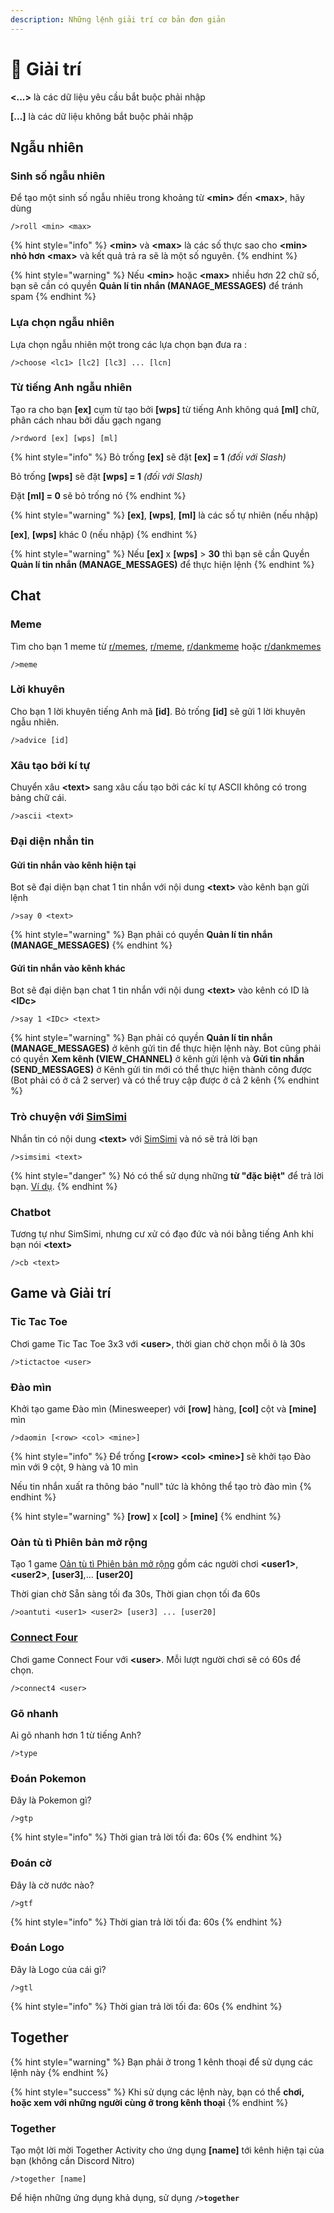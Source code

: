 ```yaml
---
description: Những lệnh giải trí cơ bản đơn giản
---
```


# 🎲 Giải trí

**<...>** là các dữ liệu yêu cầu bắt buộc phải nhập

**\[...]** là các dữ liệu không bắt buộc phải nhập

## Ngẫu nhiên

### Sinh số ngẫu nhiên

Để tạo một sinh số ngẫu nhiêu trong khoảng từ **\<min>** đến **\<max>**, hãy dùng

```
/>roll <min> <max>
```

{% hint style="info" %}
**\<min>** và **\<max>** là các số thực sao cho **\<min>** **nhỏ hơn \<max>** và kết quả trả ra sẽ là một số nguyên.
{% endhint %}

{% hint style="warning" %}
Nếu **\<min>** hoặc **\<max>** nhiều hơn 22 chữ số, bạn sẽ cần có quyền **Quản lí tin nhắn (MANAGE\_MESSAGES)** để tránh spam
{% endhint %}

### Lựa chọn ngẫu nhiên

Lựa chọn ngẫu nhiên một trong các lựa chọn bạn đưa ra :

```
/>choose <lc1> [lc2] [lc3] ... [lcn]
```

### Từ tiếng Anh ngẫu nhiên

Tạo ra cho bạn **\[ex]** cụm từ tạo bởi **\[wps]** từ tiếng Anh không quá **\[ml]** chữ, phân cách nhau bởi dấu gạch ngang

```
/>rdword [ex] [wps] [ml] 
```

{% hint style="info" %}
Bỏ trống **\[ex]** sẽ đặt **\[ex] = 1** _(đối với Slash)_

Bỏ trống **\[wps]** sẽ đặt **\[wps] = 1** _(đối với Slash)_

Đặt **\[ml] = 0** sẽ bỏ trống nó
{% endhint %}

{% hint style="warning" %}
**\[ex]**, **\[wps]**, **\[ml]** là các số tự nhiên (nếu nhập)

**\[ex]**, **\[wps]** khác 0 (nếu nhập)
{% endhint %}

{% hint style="warning" %}
Nếu **\[ex]** x **\[wps]** > **30** thì bạn sẽ cần Quyền **Quản lí tin nhắn (MANAGE\_MESSAGES)** để thực hiện lệnh
{% endhint %}

## Chat

### Meme

Tìm cho bạn 1 meme từ [r/memes](https://www.reddit.com/r/memes), [r/meme](https://www.reddit.com/r/meme), [r/dankmeme](https://www.reddit.com/r/dankmeme) hoặc [r/dankmemes](https://www.reddit.com/r/dankmemes/)

```
/>meme
```

### Lời khuyên

Cho bạn 1 lời khuyên tiếng Anh mã **\[id]**. Bỏ trống **\[id]** sẽ gửi 1 lời khuyên ngẫu nhiên.

```
/>advice [id]
```

### Xâu tạo bởi kí tự

Chuyển xâu **\<text>** sang xâu cấu tạo bởi các kí tự ASCII không có trong bảng chữ cái.

```
/>ascii <text>
```

### Đại diện nhắn tin

#### Gửi tin nhắn vào kênh hiện tại

Bot sẽ đại diện bạn chat 1 tin nhắn với nội dung **\<text>** vào kênh bạn gửi lệnh

```
/>say 0 <text>
```

{% hint style="warning" %}
Bạn phải có quyền **Quản lí tin nhắn (MANAGE\_MESSAGES)**
{% endhint %}

#### Gửi tin nhắn vào kênh khác

Bot sẽ đại diện bạn chat 1 tin nhắn với nội dung **\<text>** vào kênh có ID là **\<IDc>**

```
/>say 1 <IDc> <text>
```

{% hint style="warning" %}
Bạn phải có quyền **Quản lí tin nhắn (MANAGE\_MESSAGES)** ở kênh gửi tin để thực hiện lệnh này. Bot cũng phải có quyền **Xem kênh (VIEW\_CHANNEL)** ở kênh gửi lệnh và **Gửi tin nhắn** **(SEND\_MESSAGES)** ở Kênh gửi tin mới có thể thực hiện thành công được (Bot phải có ở cả 2 server) và có thể truy cập được ở cả 2 kênh
{% endhint %}

### Trò chuyện với [SimSimi](https://www.simsimi.com/)

Nhắn tin có nội dung **\<text>** với [SimSimi](https://www.simsimi.com/) và nó sẽ trả lời bạn

```
/>simsimi <text>
```

{% hint style="danger" %}
Nó có thể sử dụng những **từ "đặc biệt"** để trả lời bạn. [Ví dụ](https://media.discordapp.net/attachments/890243055930728519/1051144920917885009/image.png?width=241\&height=68).
{% endhint %}

### Chatbot

Tương tự như SimSimi, nhưng cư xử có đạo đức và nói bằng tiếng Anh khi bạn nói **\<text>**

```
/>cb <text>
```

## Game và Giải trí

### Tic Tac Toe

Chơi game Tic Tac Toe 3x3 với **\<user>**, thời gian chờ chọn mỗi ô là 30s

```
/>tictactoe <user>
```

### Đào mìn

Khởi tạo game Đào mìn (Minesweeper) với **\[row]** hàng, **\[col]** cột và **\[mine]** mìn

```
/>daomin [<row> <col> <mine>]
```

{% hint style="info" %}
Để trống **\[\<row> \<col> \<mine>]** sẽ khởi tạo Đào mìn với 9 cột, 9 hàng và 10 mìn

Nếu tin nhắn xuất ra thông báo "null" tức là không thể tạo trò đào mìn
{% endhint %}

{% hint style="warning" %}
**\[row]** x **\[col]** > **\[mine]**
{% endhint %}

### Oản tù tì Phiên bản mở rộng

Tạo 1 game [Oản tù tì Phiên bản mở rộng](https://photo-cms-viettimes.zadn.vn/w666/Uploaded/2021/firns/2019\_03\_11/7ea25208ab4942171b58.jpg) gồm các người chơi **\<user1>**, **\<user2>**, **\[user3]**,... **\[user20]**&#x20;

Thời gian chờ Sẵn sàng tối đa 30s, Thời gian chọn tối đa 60s

```
/>oantuti <user1> <user2> [user3] ... [user20]
```

### [Connect Four](https://youtu.be/ylZBRUJi3UQ)

Chơi game Connect Four với **\<user>**. Mỗi lượt người chơi sẽ có 60s để chọn.

```
/>connect4 <user>
```

### Gõ nhanh

Ai gõ nhanh hơn 1 từ tiếng Anh?

```
/>type
```

### Đoán Pokemon

Đây là Pokemon gì?

```
/>gtp
```

{% hint style="info" %}
Thời gian trả lời tối đa: 60s
{% endhint %}

### Đoán cờ

Đây là cờ nước nào?

```
/>gtf
```

{% hint style="info" %}
Thời gian trả lời tối đa: 60s
{% endhint %}

### Đoán Logo

Đây là Logo của cái gì?

```
/>gtl
```

{% hint style="info" %}
Thời gian trả lời tối đa: 60s
{% endhint %}

## Together

{% hint style="warning" %}
Bạn phải ở trong 1 kênh thoại để sử dụng các lệnh này
{% endhint %}

{% hint style="success" %}
Khi sử dụng các lệnh này, bạn có thể **chơi, hoặc xem với những người cùng ở trong kênh thoại**
{% endhint %}

### **Together**

Tạo một lời mời Together Activity cho ứng dụng **\[name]** tới kênh hiện tại của bạn (không cần Discord Nitro)

```
/>together [name]
```

Để hiện những ứng dụng khả dụng, sử dụng **`/>together`**
